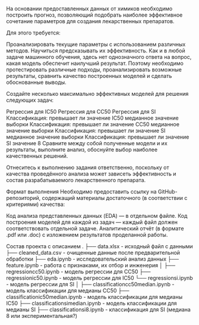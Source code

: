 На основании предоставленных данных от химиков необходимо построить прогноз, позволяющий подобрать наиболее эффективное сочетание параметров для создания лекарственных препаратов.

Для этого требуется:

Проанализировать текущие параметры с использованием различных методов.
Научиться предсказывать их эффективность.
Как и в любой задаче машинного обучения, здесь нет однозначного ответа на вопрос, какая модель обеспечит наилучший результат. Поэтому необходимо протестировать различные подходы, проанализировать возможные результаты, сравнить качество построенных моделей и сделать обоснованные выводы.

Создайте несколько максимально эффективных моделей для решения следующих задач:

Регрессия для IC50
Регрессия для CC50
Регрессия для SI
Классификация: превышает ли значение IC50 медианное значение выборки
Классификация: превышает ли значение CC50 медианное значение выборки
Классификация: превышает ли значение SI медианное значение выборки
Классификация: превышает ли значение SI значение 8
Сравните между собой полученные модели и их результаты, выполните анализ, обоснуйте выбор наиболее качественных решений.

Отнеситесь к выполнению задания ответственно, поскольку от качества проведённого анализа может зависеть эффективность и состав разрабатываемого лекарственного препарата.

Формат выполнения
Необходимо предоставить ссылку на GitHub-репозиторий, содержащий материалы достаточного (в соответствии с критериями) качества:

Код анализа представленных данных (EDA) — в отдельном файле.
Код построения моделей для каждой из задач — каждый файл должен соответствовать отдельной задаче.
Аналитический отчёт (в формате .pdf или .doc) с изложением результатов проделанной работы.

Состав проекта с описанием
.
├── data.xlsx                     - исходный файл с данными
├── cleaned_data.csv              - очищенные данные после предварительной обработки
├── eda.ipynb                     - исследовательский анализ данных
├── feature.ipynb                 - работа с признаками, их отбор и инженерия
│
├── regressioncc50.ipynb          - модель регрессии для CC50
├── regressionic50.ipynb          - модель регрессии для IC50
└── regressionsi.ipynb            - модель регрессии для SI
│
├── classificationcc50median.ipynb       - модель классификации для медианы CC50
├── classificationic50median.ipynb       - модель классификации для медианы IC50
├── classificationsimedian.ipynb         - модель классификации для медианы SI
├── classificationsi8.ipynb              - классификация для SI (медиана  8 или экспериментальная?)
